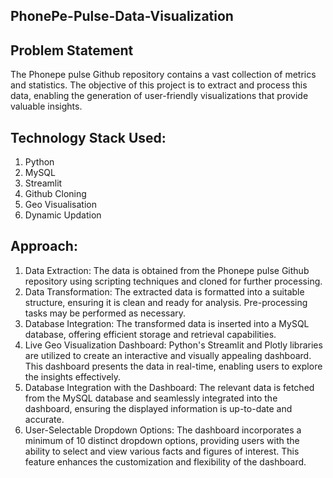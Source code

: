 ## PhonePe-Pulse-Data-Visualization

## Problem Statement
The Phonepe pulse Github repository contains a vast collection of metrics and statistics. The objective of this project is to extract and process this data, enabling the generation of user-friendly visualizations that provide valuable insights.

##  Technology Stack Used:
1. Python
2. MySQL
3. Streamlit
4. Github Cloning
5. Geo Visualisation
6. Dynamic Updation

## Approach:

1. Data Extraction: The data is obtained from the Phonepe pulse Github repository using scripting techniques and cloned for further processing.
2. Data Transformation: The extracted data is formatted into a suitable structure, ensuring it is clean and ready for analysis. Pre-processing tasks may be performed as necessary.
3. Database Integration: The transformed data is inserted into a MySQL database, offering efficient storage and retrieval capabilities.
4. Live Geo Visualization Dashboard: Python's Streamlit and Plotly libraries are utilized to create an interactive and visually appealing dashboard. This dashboard presents the data in real-time, enabling users to explore the insights effectively.
5. Database Integration with the Dashboard: The relevant data is fetched from the MySQL database and seamlessly integrated into the dashboard, ensuring the displayed information is up-to-date and accurate.
6. User-Selectable Dropdown Options: The dashboard incorporates a minimum of 10 distinct dropdown options, providing users with the ability to select and view various facts and figures of interest. This feature enhances the customization and flexibility of the dashboard.


